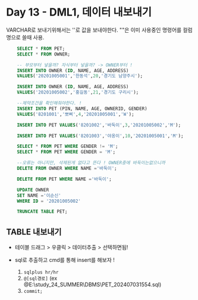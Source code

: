 # Day 13 - DML1, 데이터 내보내기

VARCHAR로 보내기위해서는 ''로 값을 보내야한다.
""은 이미 사용중인 명령어를 컬럼명으로 쓸때 사용.

```sql
    SELECT * FROM PET;
    SELECT * FROM OWNER;

    -- 부모부터 넣을까? 자식부터 넣을까? -> OWNER부터 !
    INSERT INTO OWNER (ID, NAME, AGE, ADDRESS)
    VALUES('20201005001','한동석',20,'경기도 남양주시');	

    INSERT INTO OWNER (ID, NAME, AGE, ADDRESS)
    VALUES('20201005002','홍길동',21,'경기도 구리시');

    --제약조건을 확인해줘야한다. !
    INSERT INTO PET (PIN, NAME, AGE, OWNERID, GENDER)
    VALUES('8201001','뽀삐',4,'20201005001','W');

    INSERT INTO PET VALUES('8201002','바둑이',3,'20201005002','M');

    INSERT INTO PET VALUES('8201003','야옹이',10,'20201005001','M');

    SELECT * FROM PET WHERE GENDER != 'M';
    SELECT * FROM PET WHERE GENDER = 'M';

    --오류는 아니지만, 삭제된게 없다고 뜬다 ! OWNER중에 바둑이는없으니까
    DELETE FROM OWNER WHERE NAME ='바둑이';

    DELETE FROM PET WHERE NAME ='바둑이';

    UPDATE OWNER
    SET NAME ='이순신'
    WHERE ID = '20201005002'

    TRUNCATE TABLE PET;
```

## TABLE 내보내기
- 테이블 드래그 > 우클릭 > 데이터추출 > 선택하면됨!
- sql로 추출하고 cmd를 통해 insert를 해보자 !
    
    1. `sqlplus hr/hr`
    2. `@[sql경로]` (ex @E:\study_24_SUMMER\DBMS\PET_202407031554.sql)
    3. `commit;`
